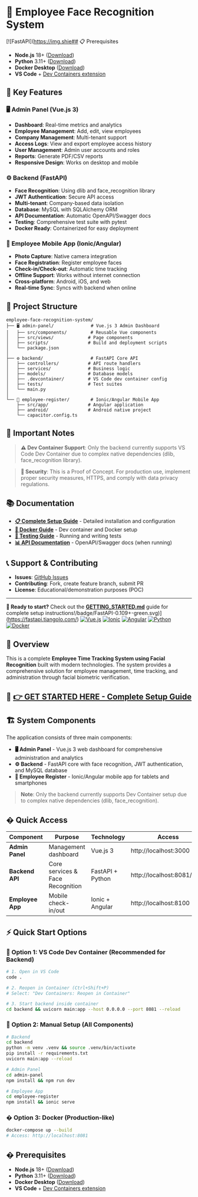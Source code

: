 
# 🚀 Employee Face Recognition System

[![FastAPI](https://img.shie## 📋 Prerequisites

- **Node.js** 18+ ([Download](https://nodejs.org))
- **Python** 3.11+ ([Download](https://www.python.org/downloads/))
- **Docker Desktop** ([Download](https://www.docker.com/products/docker-desktop))
- **VS Code** + [Dev Containers extension](https://marketplace.visualstudio.com/items?itemName=ms-vscode-remote.remote-containers)

## 🎯 Key Features

### 🖥️ Admin Panel (Vue.js 3)
- **Dashboard**: Real-time metrics and analytics
- **Employee Management**: Add, edit, view employees
- **Company Management**: Multi-tenant support
- **Access Logs**: View and export employee access history
- **User Management**: Admin user accounts and roles
- **Reports**: Generate PDF/CSV reports
- **Responsive Design**: Works on desktop and mobile

### ⚙️ Backend (FastAPI)
- **Face Recognition**: Using dlib and face_recognition library
- **JWT Authentication**: Secure API access
- **Multi-tenant**: Company-based data isolation
- **Database**: MySQL with SQLAlchemy ORM
- **API Documentation**: Automatic OpenAPI/Swagger docs
- **Testing**: Comprehensive test suite with pytest
- **Docker Ready**: Containerized for easy deployment

### 📱 Employee Mobile App (Ionic/Angular)
- **Photo Capture**: Native camera integration
- **Face Registration**: Register employee faces
- **Check-in/Check-out**: Automatic time tracking
- **Offline Support**: Works without internet connection
- **Cross-platform**: Android, iOS, and web
- **Real-time Sync**: Syncs with backend when online

## 📁 Project Structure

```
employee-face-recognition-system/
├── 🖥️ admin-panel/              # Vue.js 3 Admin Dashboard
│   ├── src/components/         # Reusable Vue components
│   ├── src/views/             # Page components
│   ├── scripts/               # Build and deployment scripts
│   └── package.json
│
├── ⚙️ backend/                  # FastAPI Core API
│   ├── controllers/           # API route handlers
│   ├── services/              # Business logic
│   ├── models/                # Database models
│   ├── .devcontainer/         # VS Code dev container config
│   ├── tests/                 # Test suites
│   └── main.py
│
└── 📱 employee-register/        # Ionic/Angular Mobile App
    ├── src/app/               # Angular application
    ├── android/               # Android native project
    └── capacitor.config.ts
```

## 🚨 Important Notes

> **⚠️ Dev Container Support**: Only the backend currently supports VS Code Dev Container due to complex native dependencies (dlib, face_recognition library).

> **🔐 Security**: This is a Proof of Concept. For production use, implement proper security measures, HTTPS, and comply with data privacy regulations.

## 📚 Documentation

- **[📋 Complete Setup Guide](./GETTING_STARTED.md)** - Detailed installation and configuration
- **[🐳 Docker Guide](./.devcontainer/)** - Dev container and Docker setup
- **[🧪 Testing Guide](./backend/tests/)** - Running and writing tests
- **[📊 API Documentation](http://localhost:8081/docs)** - OpenAPI/Swagger docs (when running)

## 📞 Support & Contributing

- **Issues**: [GitHub Issues](https://github.com/senseiRoa/employee-face-recognition-system/issues)
- **Contributing**: Fork, create feature branch, submit PR
- **License**: Educational/demonstration purposes (POC)

---

**🎉 Ready to start?** Check out the **[GETTING_STARTED.md](./GETTING_STARTED.md)** guide for complete setup instructions!/badge/FastAPI-0.109+-green.svg)](https://fastapi.tiangolo.com/)
[![Vue.js](https://img.shields.io/badge/Vue.js-3.4+-brightgreen.svg)](https://vuejs.org/)
[![Ionic](https://img.shields.io/badge/Ionic-8.0-blue.svg)](https://ionicframework.com/)
[![Angular](https://img.shields.io/badge/Angular-20.0-red.svg)](https://angular.io/)
[![Python](https://img.shields.io/badge/Python-3.11+-blue.svg)](https://www.python.org/)
[![Docker](https://img.shields.io/badge/Docker-Ready-blue.svg)](https://www.docker.com/)

## 📌 Overview

This is a complete **Employee Time Tracking System using Facial Recognition** built with modern technologies. The system provides a comprehensive solution for employee management, time tracking, and administration through facial biometric verification.

## 🚀 **[👉 GET STARTED HERE - Complete Setup Guide](./GETTING_STARTED.md)**

## 🏗️ System Components

The application consists of three main components:

* **🖥️ Admin Panel** - Vue.js 3 web dashboard for comprehensive administration and analytics
* **⚙️ Backend** - FastAPI core with face recognition, JWT authentication, and MySQL database  
* **📱 Employee Register** - Ionic/Angular mobile app for tablets and smartphones

> **Note**: Only the backend currently supports Dev Container setup due to complex native dependencies (dlib, face_recognition).

## � Quick Access

| Component | Purpose | Technology | Access |
|-----------|---------|------------|---------|
| **Admin Panel** | Management dashboard | Vue.js 3 | http://localhost:3000 |
| **Backend API** | Core services & Face Recognition | FastAPI + Python | http://localhost:8081/docs |
| **Employee App** | Mobile check-in/out | Ionic + Angular | http://localhost:8100 |

## ⚡ Quick Start Options

### 🐳 Option 1: VS Code Dev Container (Recommended for Backend)
```bash
# 1. Open in VS Code
code .

# 2. Reopen in Container (Ctrl+Shift+P)
# Select: "Dev Containers: Reopen in Container"

# 3. Start backend inside container
cd backend && uvicorn main:app --host 0.0.0.0 --port 8081 --reload
```

### 🔧 Option 2: Manual Setup (All Components)
```bash
# Backend
cd backend
python -m venv .venv && source .venv/bin/activate
pip install -r requirements.txt
uvicorn main:app --reload

# Admin Panel  
cd admin-panel
npm install && npm run dev

# Employee App
cd employee-register  
npm install && ionic serve
```

### � Option 3: Docker (Production-like)
```bash
docker-compose up --build
# Access: http://localhost:8081
```

## � Prerequisites

- **Node.js** 18+ ([Download](https://nodejs.org))
- **Python** 3.11+ ([Download](https://www.python.org/downloads/))
- **Docker Desktop** ([Download](https://www.docker.com/products/docker-desktop))
- **VS Code** + [Dev Containers extension](https://marketplace.visualstudio.com/items?itemName=ms-vscode-remote.remote-containers)

